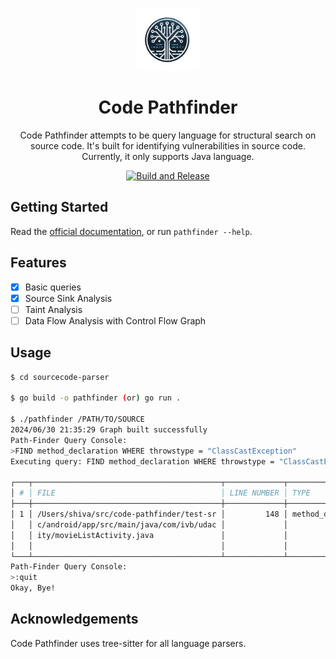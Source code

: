 <p>
<div align="center">
  <img src="./assets/cpv.png" alt="Code Pathfinder" width="100" height="100"/>
</p>

# Code Pathfinder 
Code Pathfinder attempts to be query language for structural search on source code. It's built for identifying vulnerabilities in source code. Currently, it only supports Java language.

[![Build and Release](https://github.com/shivasurya/code-pathfinder/actions/workflows/build.yml/badge.svg)](https://github.com/shivasurya/code-pathfinder/actions/workflows/build.yml)
</div>

## Getting Started
Read the [official documentation](https://codepathfinder.dev/), or run `pathfinder --help`.

## Features

- [x] Basic queries
- [x] Source Sink Analysis
- [ ] Taint Analysis
- [ ] Data Flow Analysis with Control Flow Graph

## Usage

```bash
$ cd sourcecode-parser

$ go build -o pathfinder (or) go run .

$ ./pathfinder /PATH/TO/SOURCE
2024/06/30 21:35:29 Graph built successfully
Path-Finder Query Console: 
>FIND method_declaration WHERE throwstype = "ClassCastException"
Executing query: FIND method_declaration WHERE throwstype = "ClassCastException"

┌───┬──────────────────────────────────────────┬─────────────┬────────────────────┬────────────────┬──────────────────────────────────────────────────────────────┐
│ # │ FILE                                     │ LINE NUMBER │ TYPE               │ NAME           │ CODE SNIPPET                                                 │
├───┼──────────────────────────────────────────┼─────────────┼────────────────────┼────────────────┼──────────────────────────────────────────────────────────────┤
│ 1 │ /Users/shiva/src/code-pathfinder/test-sr │         148 │ method_declaration │ getPaneChanges │ protected void getPaneChanges() throws ClassCastException {  │
│   │ c/android/app/src/main/java/com/ivb/udac │             │                    │                │         mTwoPane = findViewById(R.id.movie_detail_container) │
│   │ ity/movieListActivity.java               │             │                    │                │  != null;                                                    │
│   │                                          │             │                    │                │     }                                                        │
└───┴──────────────────────────────────────────┴─────────────┴────────────────────┴────────────────┴──────────────────────────────────────────────────────────────┘
Path-Finder Query Console: 
>:quit
Okay, Bye!
```

## Acknowledgements
Code Pathfinder uses tree-sitter for all language parsers.

